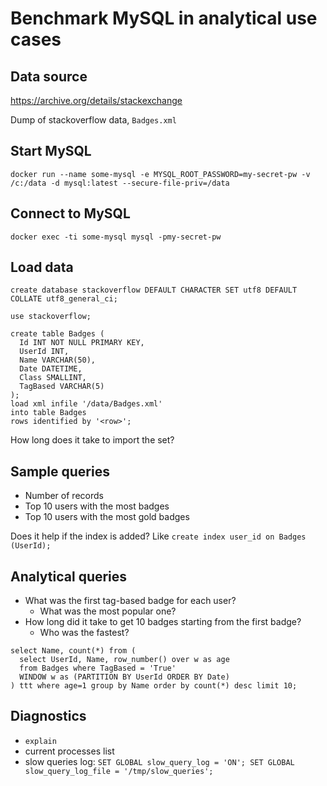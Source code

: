 # Benchmark MySQL in analytical use cases

## Data source

https://archive.org/details/stackexchange

Dump of stackoverflow data, `Badges.xml`

## Start MySQL

    docker run --name some-mysql -e MYSQL_ROOT_PASSWORD=my-secret-pw -v /c:/data -d mysql:latest --secure-file-priv=/data

## Connect to MySQL

    docker exec -ti some-mysql mysql -pmy-secret-pw

## Load data

```
create database stackoverflow DEFAULT CHARACTER SET utf8 DEFAULT COLLATE utf8_general_ci;

use stackoverflow;

create table Badges (
  Id INT NOT NULL PRIMARY KEY,
  UserId INT,
  Name VARCHAR(50),
  Date DATETIME,
  Class SMALLINT,
  TagBased VARCHAR(5)
);
load xml infile '/data/Badges.xml'
into table Badges
rows identified by '<row>';
```

How long does it take to import the set?

## Sample queries

* Number of records
* Top 10 users with the most badges
* Top 10 users with the most gold badges

Does it help if the index is added? Like `create index user_id on Badges (UserId);`

## Analytical queries

* What was the first tag-based badge for each user? 
   * What was the most popular one?
* How long did it take to get 10 badges starting from the first badge? 
   * Who was the fastest?
   
```
select Name, count(*) from (
  select UserId, Name, row_number() over w as age 
  from Badges where TagBased = 'True' 
  WINDOW w as (PARTITION BY UserId ORDER BY Date)
) ttt where age=1 group by Name order by count(*) desc limit 10;
```

## Diagnostics

* `explain`
* current processes list
* slow queries log: `SET GLOBAL slow_query_log = 'ON'; SET GLOBAL slow_query_log_file = '/tmp/slow_queries';`
